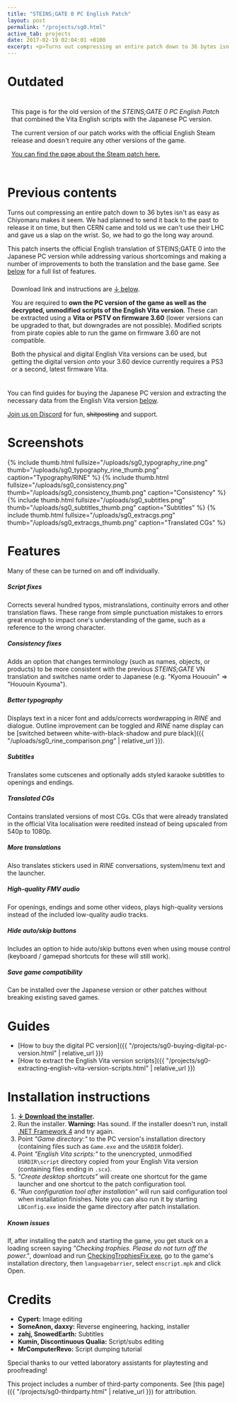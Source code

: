 ```yaml
---
title: "STEINS;GATE 0 PC English Patch"
layout: post
permalink: "/projects/sg0.html"
active_tab: projects
date: 2017-02-19 02:04:01 +0100
excerpt: <p>Turns out compressing an entire patch down to 36 bytes isn't as easy as Chiyomaru makes it seem. We had planned to send it back to the past to release it on time, but then CERN came and told us we can't use their LHC and gave us a slap on the wrist. So, we had to go the long way around.</p>
---
```


# Outdated

<div style="border: 1px solid #fff; padding: 8px;">
<p>This page is for the old version of the <i>STEINS;GATE 0 PC English Patch</i> that combined the Vita English scripts with the Japanese PC version.</p>

<p>The current version of our patch works with the official English Steam release and doesn't require any other versions of the game.</p>

<p><a href='{{ "/projects/sg0-steam.html" | relative_url }}'>You can find the page about the Steam patch here.</a></p>
</div>

# Previous contents

Turns out compressing an entire patch down to 36 bytes isn't as easy as Chiyomaru makes it seem. We had planned to send it back to the past to release it on time, but then CERN came and told us we can't use their LHC and gave us a slap on the wrist. So, we had to go the long way around.

This patch inserts the official English translation of STEINS;GATE 0 into the Japanese PC version while addressing various shortcomings and making a number of improvements to both the translation and the base game. See [below](#features) for a full list of features.

<div style="border: 1px solid #fff; padding: 8px;">
Download link and instructions are <a href="#guides">↓ below</a>.

<p>You are required to <b>own the PC version of the game as well as the decrypted, unmodified scripts of the English Vita version</b>. These can be extracted using a <b>Vita or PSTV on firmware 3.60</b> (lower versions can be upgraded to that, but downgrades are not possible). Modified scripts from pirate copies able to run the game on firmware 3.60 are not compatible.</p>

Both the physical and digital English Vita versions can be used, but getting the digital version <i>onto</i> your 3.60 device currently requires a PS3 or a second, latest firmware Vita.
</div>

You can find guides for buying the Japanese PC version and extracting the necessary data from the English Vita version [below](#guides).

[Join us on Discord](https://discord.gg/rq4GGCh) for fun, ~~shitposting~~ and support.

# Screenshots

{% include thumb.html fullsize="/uploads/sg0_typography_rine.png" thumb="/uploads/sg0_typography_rine_thumb.png" caption="Typography/RINE" %}
{% include thumb.html fullsize="/uploads/sg0_consistency.png" thumb="/uploads/sg0_consistency_thumb.png" caption="Consistency" %}
{% include thumb.html fullsize="/uploads/sg0_subtitles.png" thumb="/uploads/sg0_subtitles_thumb.png" caption="Subtitles" %}
{% include thumb.html fullsize="/uploads/sg0_extracgs.png" thumb="/uploads/sg0_extracgs_thumb.png" caption="Translated CGs" %}

# <a name="features"></a>Features

Many of these can be turned on and off individually.

##### Script fixes

Corrects several hundred typos, mistranslations, continuity errors and other translation flaws. These range from simple punctuation mistakes to errors great enough to impact one's understanding of the game, such as a reference to the wrong character.

##### Consistency fixes

Adds an option that changes terminology (such as names, objects, or products) to be more consistent with the previous *STEINS;GATE* VN translation and switches name order to Japanese (e.g. "Kyoma Hououin" => "Hououin Kyouma").

##### Better typography

Displays text in a nicer font and adds/corrects wordwrapping in *RINE* and dialogue. Outline improvement can be toggled and *RINE* name display can be [switched between white-with-black-shadow and pure black]({{ "/uploads/sg0_rine_comparison.png" | relative_url }}).

##### Subtitles

Translates some cutscenes and optionally adds styled karaoke subtitles to openings and endings.

##### Translated CGs

Contains translated versions of most CGs. CGs that were already translated in the official Vita localisation were reedited instead of being upscaled from 540p to 1080p.

##### More translations

Also translates stickers used in *RINE* conversations, system/menu text and the launcher.

##### High-quality FMV audio

For openings, endings and some other videos, plays high-quality versions instead of the included low-quality audio tracks.

##### Hide auto/skip buttons

Includes an option to hide auto/skip buttons even when using mouse control (keyboard / gamepad shortcuts for these will still work).

##### Save game compatibility

Can be installed over the Japanese version or other patches without breaking existing saved games.

# <a name="guides"></a>Guides

* [How to buy the digital PC version]({{ "/projects/sg0-buying-digital-pc-version.html" | relative_url }})
* [How to extract the English Vita version scripts]({{ "/projects/sg0-extracting-english-vita-version-scripts.html" | relative_url }})

# Installation instructions

1. **[↓ Download the installer](https://github.com/CommitteeOfZero/zero-patch/releases).**
2. Run the installer. **Warning:** Has sound. If the installer doesn't run, install [.NET Framework 4](https://www.microsoft.com/en-us/download/details.aspx?id=17851) and try again.
3. Point *"Game directory:"* to the PC version's installation directory (containing files such as `Game.exe` and the `USRDIR` folder).
4. Point *"English Vita scripts:"* to the unencrypted, unmodified `USRDIR\script` directory copied from your English Vita version (containing files ending in `.scx`).
5. *"Create desktop shortcuts"* will create one shortcut for the game launcher and one shortcut to the patch configuration tool.
6. *"Run configuration tool after installation"* will run said configuration tool when installation finishes. Note you can also run it by starting `LBConfig.exe` inside the game directory after patch installation.

##### Known issues

If, after installing the patch and starting the game, you get stuck on a loading screen saying *"Checking trophies. Please do not turn off the power."*, download and run [CheckingTrophiesFix.exe](https://github.com/CommitteeOfZero/zero-patch/releases/download/1.00/CheckingTrophiesFix.exe), go to the game's installation directory, then `languagebarrier`, select `enscript.mpk` and click Open.

# Credits

* **Cypert:** Image editing
* **SomeAnon, daxxy:** Reverse engineering, hacking, installer
* **zahj, SnowedEarth:** Subtitles
* **Kumin, Discontinuous Qualia:** Script/subs editing
* **MrComputerRevo:** Script dumping tutorial

Special thanks to our vetted laboratory assistants for playtesting and proofreading!

This project includes a number of third-party components. See [this page]({{ "/projects/sg0-thirdparty.html" | relative_url }}) for attribution.

